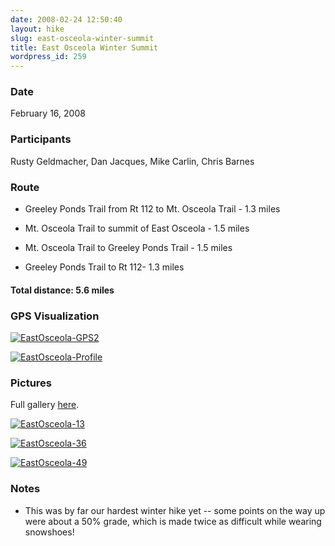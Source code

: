 ```yaml
---
date: 2008-02-24 12:50:40
layout: hike
slug: east-osceola-winter-summit
title: East Osceola Winter Summit
wordpress_id: 259
---
```


### Date


February 16, 2008



### Participants


Rusty Geldmacher, Dan Jacques, Mike Carlin, Chris Barnes



### Route






  * Greeley Ponds Trail from Rt 112 to Mt. Osceola Trail - 1.3 miles


  * Mt. Osceola Trail to summit of East Osceola - 1.5 miles


  * Mt. Osceola Trail to Greeley Ponds Trail - 1.5 miles


  * Greeley Ponds Trail to Rt 112- 1.3 miles




#### Total distance: 5.6 miles





### GPS Visualization





[![EastOsceola-GPS2](http://farm3.static.flickr.com/2405/2280237583_8383068109.jpg)](http://www.flickr.com/photos/geldmacher/2280237583/)




[![EastOsceola-Profile](http://farm4.static.flickr.com/3213/2282047724_57687a818d.jpg)](http://www.flickr.com/photos/geldmacher/2282047724/)






### Pictures





Full gallery [here](http://www.flickr.com/photos/geldmacher/sets/72157603953618226/).





[![EastOsceola-13](http://farm4.static.flickr.com/3039/2281031360_8ed889eb86.jpg)](http://www.flickr.com/photos/geldmacher/2281031360/)





[![EastOsceola-36](http://farm4.static.flickr.com/3123/2280250787_01a197c62b.jpg)](http://www.flickr.com/photos/geldmacher/2280250787/)





[![EastOsceola-49](http://farm4.static.flickr.com/3152/2281045402_5a1ac16e63.jpg)](http://www.flickr.com/photos/geldmacher/2281045402/)







### Notes






  * This was by far our hardest winter hike yet -- some points on the way up were about a 50% grade, which is made twice as difficult while wearing snowshoes!



